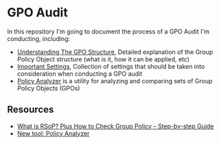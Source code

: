 # GPO Audit
 
In this repository I'm going to document the process of a GPO Audit I'm conducting, including:
- [Understanding The GPO Structure](/Docs/Understanding%20The%20GPO%20Structure.md), Detailed explanation of the Group Policy Object structure (what is it, how it can be applied, etc)
- [Important Settings](/Docs/Important%20Settings.md), Collection of settings that should be taken into consideration when conducting a GPO audit 
- [Policy Analyzer](/Docs/Policy%20Analyzer.md) is a utility for analyzing and comparing sets of Group Policy Objects (GPOs)

## Resources
- [What is RSoP? Plus How to Check Group Policy – Step-by-step Guide](https://www.comparitech.com/net-admin/rsop-and-how-to-check-group-policy/)
- [New tool: Policy Analyzer](https://techcommunity.microsoft.com/t5/microsoft-security-baselines/new-tool-policy-analyzer/ba-p/701049)